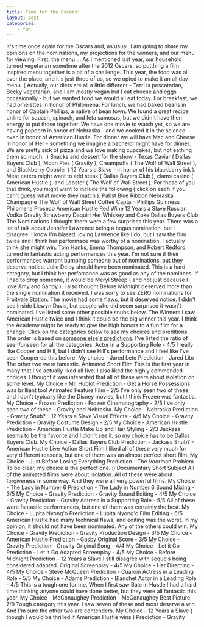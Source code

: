 ```yaml
---
title: Time for the Oscars!
layout: post
categories:
    - fun
---
```

It's time once again for the Oscars and, as usual, I am going to share my opinions on the nominations, my projections for the winners, and our menu for viewing.
First, the menu ...
	As I mentioned last year, our household turned vegetarian sometime after the 2012 Oscars, so putthing a film inspired menu together is a bit of a challenge. This year, the food was all over the place, and it's just three of us, so we opted to make it an all day menu. ( Actually, our diets are all a little different - Terri is pescatarian, Becky vegetarian, and I am *mostly* vegan but I eat cheese and eggs occasionally - but we wanted food we would all eat today. 
	For breakfast, we had omelettes in honor of Philomena.
	For lunch, we had baked beans in honor of Captain Phillips, a native of bean town. We found a great recipe online for squash, spinach, and feta samosas, but we didn't have then energy to put those together.
	We have one movie to watch yet, so we are having popcorn in honor of Nebraska - and we cooked it in the science oven in honor of American Hustle. 
	For dinner we will have Mac and Cheese in honor of Her - something we imagine a bachelor might have for dinner. We are pretty sick of pizza and we love making cupcakes, but not eathing them so much. :)
	Snacks and dessert for the show - Texas Caviar ( Dallas Buyers Club ), Moon Pies ( Gravity ), Creampuffs ( The Wolf of Wall Street ), and Blackberry Cobbler ( 12 Years a Slave - in honor of his blackberry ink ).
	Meat eaters might want to add steak ( Dallas Buyers Club ), clams casino ( American Hustle ), and Lobster ( The Wolf of Wall Street ).
	For those of you that drink, you might want to include the following ( click on each if you can't guess what movie they match ).
	Pabst Blue Ribbon
		Nebraska
	Champagne
		The Wolf of Wall Street
	Coffee
		Captain Phillips
	Guinness
		Philomena
	Proseco
		American Hustle
	Red Wine
		12 Years a Slave
	Russian Vodka
		Gravity
	Strawberry Daquiri
		Her
	Whiskey and Coke
		Dallas Buyers Club
The Nominations
	I thought there were a few surprises this year.
	There was a lot of talk about Jennifer Lawrence being a bogus nomination, but I disagree. I know I'm biased, loving Lawrence like I do, but I saw the film twice and I think her performace was worthy of a nomination. I actually think she might win.
	Tom Hanks, Emma Thompson, and Robert Redford turned in fantastic acting performances this year. I'm not sure if their performances warrant bumping someone out of nominations, but they deserve notice.
	Julie Delpy should have been nominated. This is a hard category, but I think her perfomance was as good as any of the nominees. If I had to drop someone, it would be Meryl Streep ( and not just because I love Amy and Sandy ).
	I also thought Before Midnight deserved more than the single nomination it received.
	I was sorry to see ZERO nominations for Fruitvale Station. The movie had some flaws, but it deserved notice.
	I didn't see Inside Llewyn Davis, but people who did seem surprised it wasn't nominated. 
	I've listed some other possible snubs below.
The Winners
	I saw American Hustle twice and I think it could be the big winner this year. I think the Academy might be ready to give the high honors to a fun film for a change.
	Click on the categories below to see my choices and preditions. The order is based on <a href="http://www.indiewire.com/article/is-this-the-order-and-timing-for-tonights-oscars">someone else's predictions</a>. I've listed the ratio of seen/unseen for all the categories.
		Actor in a Supporting Role - 4/5
			I really like Cooper and Hill, but I didn't see Hill's performance and I feel like I've seen Cooper do this before. 
			My choice - Jared Leto
			Prediction - Jared Lito
			The other two were fantastic.
		Animated Short Film
			This is the first year in many that I've actually liked all five. I also liked the highly commended choices. 
			I thought it was interested that all of these were about isolation on some level.
			My Choice - Mr. Hublot
			Prediction - Get a Horse
			Possessions was brilliant too!
		Animated Feature Film - 2/5
			I've only seen two of these, and I don't typically like the Disney movies, but I think Frozen was fantastic. 
			My Choice - Frozen
			Prediction - Frozen
		Cinematography - 2/5
			I've only seen two of these - Gravity and Nebraska.
			My Choice - Nebraska
			Prediction - Gravity
			Snub? - 12 Years a Slave
		Visual Effects - 4/5
			My Choice - Gravity
			Prediction - Gravity
		Costume Design - 2/5
			My Choice - American Hustle
			Prediction - American Hustle
		Make Up and Hair Styling - 2/3
			Jackass seems to be the favorite and I didn't see it, so my choice has to be Dallas Buyers Club.
			My Choice - Dallas Buyers Club
			Prediction - Jackass
			Snub? - American Hustle
		Live Action Short Film
			I liked all of these very much for very different reasons, but one of them was an almost perfect short film.
			My Choice - Just Before Losing Everything 
			Prediction - The Voorman Problem
			To be clear, my choice is the perfect one. :)
		Documentary Short Subject
			All of the animated films were about isolation. All of these were about forgiveness in some way. And they were all very powerful films.
			My Choice - The Lady in Number 6
			Prediction - The Lady in Number 6
		Sound Mixing - 3/5
			My Choice - Gravity
			Prediction - Gravity
		Sound Editing - 4/5
			My Choice - Gravity
			Prediction - Gravity
		Actress in a Supporting Role - 5/5 
			All of these were fantastic performances, but one of them was certainly the best. 
			My Choice - Lupita Nyong'o
			Prediction - Lupita Nyong'o
		Film Editing - 5/5
			American Hustle had many technical flaws, and editing was the worst. In my opinion, it should not have been nominated. Any of the others could win.
			My Choice - Gravity
			Prediction - Gravity
		Production Design - 3/5
			My Choice - American Hustle
			Prediction - Gasby
		Original Score - 3/5
			My Choice - Gravity
			Prediction - Gravity
		Original Song - 4/4
			My Choice - Let it Go
			Prediction - Let it Go
		Adapted Screenplay - 4/5
			My Choice - Before Midnight
			Prediction - 12 Years a Slave
			I still disagree with sequels being considered adapted.
		Original Screenplay - 4/5
			My Choice - Her
		Directing - 4/5
			My Choice - Steve McQueen
			Prediction - Cuaroin 
		Actress in a Leading Role - 5/5
			My Choice - Adams
			Prediction - Blanchet
		Actor in a Leading Role - 4/5
			This is a tough one for me. When I first saw Bale in Hustle I had a hard time thinking anyone could have done better, but they were all fantastic this year. 
			My Choice - McConaughey
			Prediction - McConaughey
		Best Picture - 7/9
			Tough category this year. I saw seven of these and most deserve a win. And I'm sure the other two are contenders.
			My Choice - 12 Years a Slave ( though I would be thrilled if American Hustle wins )
			Prediction - Gravity

